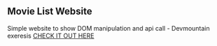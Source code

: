 ## Movie List Website 
Simple website to show DOM manipulation and api call - Devmountain exeresis
[CHECK IT OUT HERE](https://zeejaydev.github.io/Movie-list/)